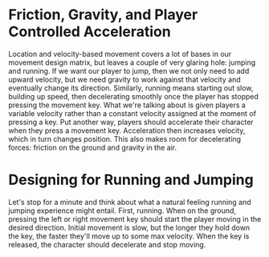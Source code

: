 
# Friction, Gravity, and Player Controlled Acceleration

Location and velocity-based movement covers a lot of bases in our movement design matrix, but leaves a couple of very glaring hole: jumping and running. If we want our player to jump, then
we not only need to add upward velocity, but we need gravity to work against that velocity and eventually change its direction. Similarly, running means starting out slow, building up speed, then decelerating smoothly once the player has stopped pressing the movement key. What we're talking about is given players a variable velocity rather than a constant velocity assigned at the moment of pressing a key. Put another way, players should accelerate their character when they press a movement key. Acceleration then increases velocity, which in turn changes position. This also makes room for decelerating forces: friction on the ground and gravity in the air.

# Designing for Running and Jumping

Let's stop for a minute and think about what a natural feeling running and jumping experience might entail.  First, running.  When on the ground, pressing the left or right movement key should start the player moving in the desired direction. Initial movement is slow, but the longer they hold down the key, the faster they'll move up to some max velocity. When the key is released, the character should decelerate and stop moving. 
